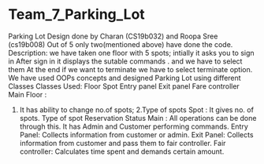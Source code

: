 # Team_7_Parking_Lot
Parking Lot Design done by Charan (CS19b032) and  Roopa Sree (cs19b008)
Out of 5 only two(mentioned above) have done the code.
Description:
 we have taken one floor with 5 spots;
 intially it asks you to sign in 
 After sign in it displays the sutable commands .
 and we have to select them
 At the end if we want to terminate we have to  select terminate option.
We have used OOPs concepts and designed Parking Lot using  different Classes 
    Classes Used:
Floor
Spot
Entry panel
Exit panel
Fare controller
Main
Floor :
1. It has ability to change no.of spots;
2.Type of spots 
Spot :
It gives no. of spots.
Type of spot
Reservation Status
Main :
All operations can be done through this.
It has Admin and Customer performing commands.
Entry Panel:
Collects information from customer or admin.
Exit Panel:
Collects information from customer and pass them to fair controller.
Fair controller:
Calculates time spent and demands certain amount.  
